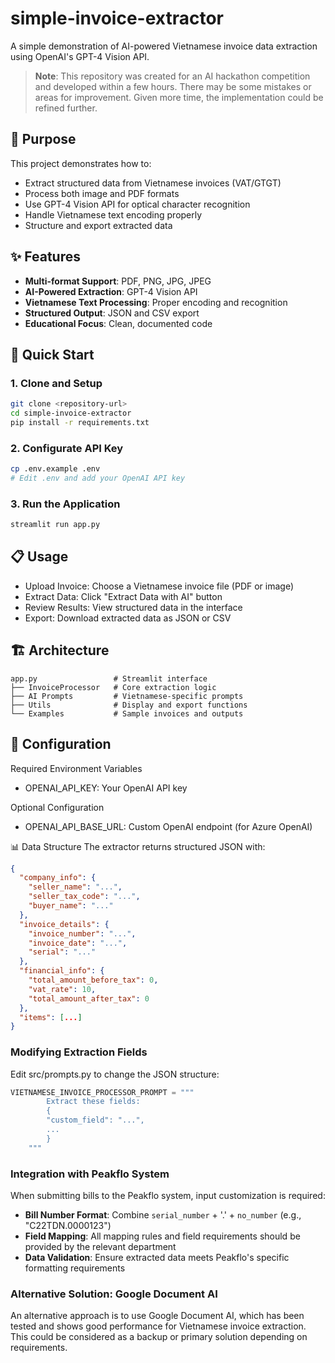 # simple-invoice-extractor

A simple demonstration of AI-powered Vietnamese invoice data extraction using OpenAI's GPT-4 Vision API.

> **Note**: This repository was created for an AI hackathon competition and developed within a few hours. There may be some mistakes or areas for improvement. Given more time, the implementation could be refined further.

## 🎯 Purpose

This project demonstrates how to:
- Extract structured data from Vietnamese invoices (VAT/GTGT)
- Process both image and PDF formats
- Use GPT-4 Vision API for optical character recognition
- Handle Vietnamese text encoding properly
- Structure and export extracted data

## ✨ Features

- **Multi-format Support**: PDF, PNG, JPG, JPEG
- **AI-Powered Extraction**: GPT-4 Vision API
- **Vietnamese Text Processing**: Proper encoding and recognition
- **Structured Output**: JSON and CSV export
- **Educational Focus**: Clean, documented code

## 🚀 Quick Start

### 1. Clone and Setup
```bash
git clone <repository-url>
cd simple-invoice-extractor
pip install -r requirements.txt
```

### 2. Configurate API Key
```bash
cp .env.example .env
# Edit .env and add your OpenAI API key
```

### 3. Run the Application
```bash
streamlit run app.py
```

## 📋 Usage
- Upload Invoice: Choose a Vietnamese invoice file (PDF or image)
- Extract Data: Click "Extract Data with AI" button
- Review Results: View structured data in the interface
- Export: Download extracted data as JSON or CSV

## 🏗️ Architecture
```
app.py                 # Streamlit interface
├── InvoiceProcessor   # Core extraction logic
├── AI Prompts         # Vietnamese-specific prompts
├── Utils              # Display and export functions
└── Examples           # Sample invoices and outputs
```

## 🔧 Configuration
Required Environment Variables
- OPENAI_API_KEY: Your OpenAI API key

Optional Configuration
- OPENAI_API_BASE_URL: Custom OpenAI endpoint (for Azure OpenAI)

📊 Data Structure
The extractor returns structured JSON with:
```json
{
  "company_info": {
    "seller_name": "...",
    "seller_tax_code": "...",
    "buyer_name": "..."
  },
  "invoice_details": {
    "invoice_number": "...",
    "invoice_date": "...",
    "serial": "..."
  },
  "financial_info": {
    "total_amount_before_tax": 0,
    "vat_rate": 10,
    "total_amount_after_tax": 0
  },
  "items": [...]
}
```

### Modifying Extraction Fields
Edit src/prompts.py to change the JSON structure:

```python
VIETNAMESE_INVOICE_PROCESSOR_PROMPT = """
        Extract these fields:
        {
        "custom_field": "...",
        ...
        }
    """
```

### Integration with Peakflo System
When submitting bills to the Peakflo system, input customization is required:
- **Bill Number Format**: Combine `serial_number` + '.' + `no_number` (e.g., "C22TDN.0000123")
- **Field Mapping**: All mapping rules and field requirements should be provided by the relevant department
- **Data Validation**: Ensure extracted data meets Peakflo's specific formatting requirements

### Alternative Solution: Google Document AI
An alternative approach is to use Google Document AI, which has been tested and shows good performance for Vietnamese invoice extraction. This could be considered as a backup or primary solution depending on requirements.

